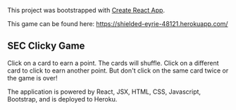 This project was bootstrapped with [Create React App](https://github.com/facebook/create-react-app).

This game can be found here: https://shielded-eyrie-48121.herokuapp.com/

## SEC Clicky Game

Click on a card to earn a point.  The cards will shuffle.  Click on a different card to click to earn another point.  But don't click on the same card twice or the game is over!   

The application is powered by React, JSX, HTML, CSS, Javascript, Bootstrap, and is deployed to Heroku.
